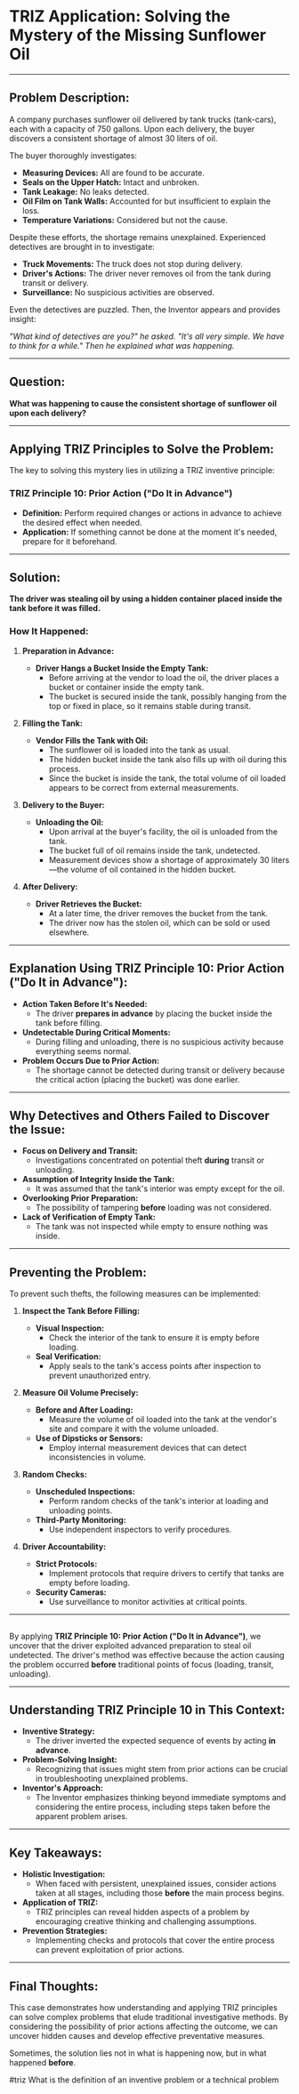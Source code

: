 
# TRIZ Application: Solving the Mystery of the Missing Sunflower Oil

---

## **Problem Description:**

A company purchases sunflower oil delivered by tank trucks (tank-cars), each with a capacity of 750 gallons. Upon each delivery, the buyer discovers a consistent shortage of almost 30 liters of oil.

The buyer thoroughly investigates:

- **Measuring Devices:** All are found to be accurate.
- **Seals on the Upper Hatch:** Intact and unbroken.
- **Tank Leakage:** No leaks detected.
- **Oil Film on Tank Walls:** Accounted for but insufficient to explain the loss.
- **Temperature Variations:** Considered but not the cause.

Despite these efforts, the shortage remains unexplained. Experienced detectives are brought in to investigate:

- **Truck Movements:** The truck does not stop during delivery.
- **Driver's Actions:** The driver never removes oil from the tank during transit or delivery.
- **Surveillance:** No suspicious activities are observed.

Even the detectives are puzzled. Then, the Inventor appears and provides insight:

*"What kind of detectives are you?" he asked. "It's all very simple. We have to think for a while." Then he explained what was happening.*

---

## **Question:**

**What was happening to cause the consistent shortage of sunflower oil upon each delivery?**

---

## **Applying TRIZ Principles to Solve the Problem:**

The key to solving this mystery lies in utilizing a TRIZ inventive principle:

### **TRIZ Principle 10: Prior Action ("Do It in Advance")**

- **Definition:** Perform required changes or actions in advance to achieve the desired effect when needed.
- **Application:** If something cannot be done at the moment it's needed, prepare for it beforehand.

---

## **Solution:**

**The driver was stealing oil by using a hidden container placed inside the tank before it was filled.**

### **How It Happened:**

1. **Preparation in Advance:**

   - **Driver Hangs a Bucket Inside the Empty Tank:**
     - Before arriving at the vendor to load the oil, the driver places a bucket or container inside the empty tank.
     - The bucket is secured inside the tank, possibly hanging from the top or fixed in place, so it remains stable during transit.

2. **Filling the Tank:**

   - **Vendor Fills the Tank with Oil:**
     - The sunflower oil is loaded into the tank as usual.
     - The hidden bucket inside the tank also fills up with oil during this process.
     - Since the bucket is inside the tank, the total volume of oil loaded appears to be correct from external measurements.

3. **Delivery to the Buyer:**

   - **Unloading the Oil:**
     - Upon arrival at the buyer's facility, the oil is unloaded from the tank.
     - The bucket full of oil remains inside the tank, undetected.
     - Measurement devices show a shortage of approximately 30 liters—the volume of oil contained in the hidden bucket.

4. **After Delivery:**

   - **Driver Retrieves the Bucket:**
     - At a later time, the driver removes the bucket from the tank.
     - The driver now has the stolen oil, which can be sold or used elsewhere.

---

## **Explanation Using TRIZ Principle 10: Prior Action ("Do It in Advance"):**

- **Action Taken Before It's Needed:**
  - The driver **prepares in advance** by placing the bucket inside the tank before filling.
- **Undetectable During Critical Moments:**
  - During filling and unloading, there is no suspicious activity because everything seems normal.
- **Problem Occurs Due to Prior Action:**
  - The shortage cannot be detected during transit or delivery because the critical action (placing the bucket) was done earlier.

---

## **Why Detectives and Others Failed to Discover the Issue:**

- **Focus on Delivery and Transit:**
  - Investigations concentrated on potential theft **during** transit or unloading.
- **Assumption of Integrity Inside the Tank:**
  - It was assumed that the tank's interior was empty except for the oil.
- **Overlooking Prior Preparation:**
  - The possibility of tampering **before** loading was not considered.
- **Lack of Verification of Empty Tank:**
  - The tank was not inspected while empty to ensure nothing was inside.

---

## **Preventing the Problem:**

To prevent such thefts, the following measures can be implemented:

1. **Inspect the Tank Before Filling:**

   - **Visual Inspection:**
     - Check the interior of the tank to ensure it is empty before loading.
   - **Seal Verification:**
     - Apply seals to the tank's access points after inspection to prevent unauthorized entry.

2. **Measure Oil Volume Precisely:**

   - **Before and After Loading:**
     - Measure the volume of oil loaded into the tank at the vendor's site and compare it with the volume unloaded.
   - **Use of Dipsticks or Sensors:**
     - Employ internal measurement devices that can detect inconsistencies in volume.

3. **Random Checks:**

   - **Unscheduled Inspections:**
     - Perform random checks of the tank's interior at loading and unloading points.
   - **Third-Party Monitoring:**
     - Use independent inspectors to verify procedures.

4. **Driver Accountability:**

   - **Strict Protocols:**
     - Implement protocols that require drivers to certify that tanks are empty before loading.
   - **Security Cameras:**
     - Use surveillance to monitor activities at critical points.

---

## 

By applying **TRIZ Principle 10: Prior Action ("Do It in Advance")**, we uncover that the driver exploited advanced preparation to steal oil undetected. The driver's method was effective because the action causing the problem occurred **before** traditional points of focus (loading, transit, unloading).

---

## **Understanding TRIZ Principle 10 in This Context:**

- **Inventive Strategy:**
  - The driver inverted the expected sequence of events by acting **in advance**.
- **Problem-Solving Insight:**
  - Recognizing that issues might stem from prior actions can be crucial in troubleshooting unexplained problems.
- **Inventor's Approach:**
  - The Inventor emphasizes thinking beyond immediate symptoms and considering the entire process, including steps taken before the apparent problem arises.

---

## **Key Takeaways:**

- **Holistic Investigation:**
  - When faced with persistent, unexplained issues, consider actions taken at all stages, including those **before** the main process begins.
- **Application of TRIZ:**
  - TRIZ principles can reveal hidden aspects of a problem by encouraging creative thinking and challenging assumptions.
- **Prevention Strategies:**
  - Implementing checks and protocols that cover the entire process can prevent exploitation of prior actions.

---

## **Final Thoughts:**

This case demonstrates how understanding and applying TRIZ principles can solve complex problems that elude traditional investigative methods. By considering the possibility of prior actions affecting the outcome, we can uncover hidden causes and develop effective preventative measures.

Sometimes, the solution lies not in what is happening now, but in what happened **before**.

#triz What is the definition of an inventive problem or a technical problem